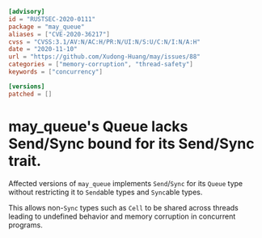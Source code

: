 ```toml
[advisory]
id = "RUSTSEC-2020-0111"
package = "may_queue"
aliases = ["CVE-2020-36217"]
cvss = "CVSS:3.1/AV:N/AC:H/PR:N/UI:N/S:U/C:N/I:N/A:H"
date = "2020-11-10"
url = "https://github.com/Xudong-Huang/may/issues/88"
categories = ["memory-corruption", "thread-safety"]
keywords = ["concurrency"]

[versions]
patched = []
```

# may_queue's Queue lacks Send/Sync bound for its Send/Sync trait.

Affected versions of `may_queue` implements `Send`/`Sync` for its `Queue` type without restricting it to `Send`able types and `Sync`able types.

This allows non-`Sync` types such as `Cell` to be shared across threads leading to undefined behavior and memory corruption in concurrent programs.
